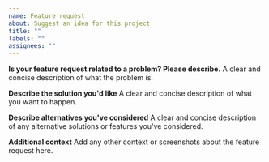 ```yaml
---
name: Feature request
about: Suggest an idea for this project
title: ""
labels: ""
assignees: ""
---
```


<!--
IF YOU DON'T FILL OUT THE FOLLOWING INFORMATION WE MIGHT CLOSE YOUR ISSUE WITHOUT INVESTIGATING

Please do not submit support requests here, instead consider the following options for community support
      - use [gitter](https://gitter.im/node-opcua/node-opcua)
      - use [stackoverflow](https://stackoverflow.com/questions/tagged/node-opcua)
      - access the "NodeOPCUA by example" book at https://leanpub.com/node-opcuabyexample

If you are relying on node-opcua in a real-life application please subscribe to our membership program
      - [NODE-OPCUA membership program by Sterfive](https://support.sterfive.com)

You may [contact Sterfive directly](https://www.sterfive.com) for dedicated  professional support. (contact (@) sterfive.com )

Finally, if you appreciate node-opcua and find it useful for you or your company, please consider backing us and sponsoring us.
We will be grateful and happy to help.

https://github.com/sponsors/node-opcua.

Features requests are considered in order of relevance here and primarily implemented thanks to the support of our sponsors.

-->

**Is your feature request related to a problem? Please describe.**
A clear and concise description of what the problem is.

**Describe the solution you'd like**
A clear and concise description of what you want to happen.

**Describe alternatives you've considered**
A clear and concise description of any alternative solutions or features you've considered.

**Additional context**
Add any other context or screenshots about the feature request here.

<!--

consider  support us  at               https://github.com/sponsors/node-opcua
-->
